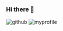 ### Hi there 👋



![github](https://img.shields.io/badge/GitHub-100000?style=for-the-badge&logo=github&logoColor=white)
![myprofile](https://github-readme-stats.vercel.app/api?username=qwes5674&theme=blue-green)
